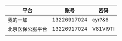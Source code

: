 | 平台             | 账号        | 密码     |
| ---------------- | ----------- | -------- |
| 我的一加         | 13226917024 | cyr?&6   |
| 北京医保公服平台 | 13226917024 | V81VI9TI |
|                  |             |          |

